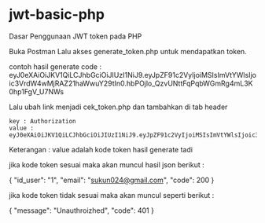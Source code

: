 # jwt-basic-php
Dasar Penggunaan JWT token pada PHP

Buka Postman Lalu akses generate_token.php untuk mendapatkan token.

contoh hasil generate code :
eyJ0eXAiOiJKV1QiLCJhbGciOiJIUzI1NiJ9.eyJpZF91c2VyIjoiMSIsImVtYWlsIjoic3VrdW4wMjRAZ21haWwuY29tIn0.hbPOjlo_QzvUNttFqPqbWGmRg4mL3K0hp1FgV_U7NWs

Lalu ubah link menjadi cek_token.php dan tambahkan di tab header 

    key : Authorization
    value : eyJ0eXAiOiJKV1QiLCJhbGciOiJIUzI1NiJ9.eyJpZF91c2VyIjoiMSIsImVtYWlsIjoic3VrdW4wMjRAZ21haWwuY29tIn0.hbPOjlo_QzvUNttFqPqbWGmRg4mL3K0hp1FgV_U7NWs

Keterangan : value adalah kode token hasil generate tadi

jika kode token sesuai maka akan muncul hasil json berikut :

{
    "id_user": "1",
    "email": "sukun024@gmail.com",
    "code": 200
}

jika kode token tidak sesuai maka akan muncul seperti berikut :

{
    "message": "Unauthroizhed",
    "code": 401
}

